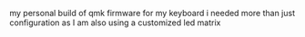 my personal build of qmk firmware for my keyboard
i needed more than just configuration as I am also using a customized led matrix
